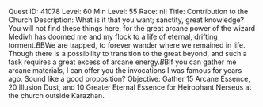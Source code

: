 Quest ID: 41078
Level: 60
Min Level: 55
Race: nil
Title: Contribution to the Church
Description: What is it that you want; sanctity, great knowledge? You will not find these things here, for the great arcane power of the wizard Medivh has doomed me and my flock to a life of eternal, drifting torment.$B$BWe are trapped, to forever wander where we remained in life. Though there is a possibility to transition to the great beyond, and such a task requires a great excess of arcane energy.$B$BIf you can gather me arcane materials, I can offer you the invocations I was famous for years ago. Sound like a good proposition?
Objective: Gather 15 Arcane Essence, 20 Illusion Dust, and 10 Greater Eternal Essence for Heirophant Nerseus at the church outside Karazhan.
